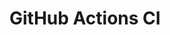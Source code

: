 # GitHub Actions CI





























































































































































































































































































































































































































































































































































































































































































































































































































































































































































































































































































































































































































































































































































































































































































































































































































































































































































































































































































































































































































































































































































































































































































































































































































































































































































































































































































































































































































































